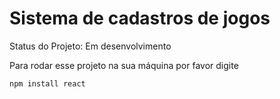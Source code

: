 <h1> Sistema de cadastros de jogos </h1>

Status do Projeto: Em desenvolvimento

Para rodar esse projeto na sua máquina por favor digite

```
npm install react
```
